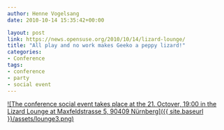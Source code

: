 ```yaml
---
author: Henne Vogelsang
date: 2010-10-14 15:35:42+00:00

layout: post
link: https://news.opensuse.org/2010/10/14/lizard-lounge/
title: "All play and no work makes Geeko a peppy lizard!"
categories:
- Conference
tags:
- conference
- party
- social event
---
```




[
![The conference social event takes place at the 21. Octover, 19:00 in the Lizard Lounge at Maxfeldstrasse 5, 90409 Nürnberg]({{ site.baseurl }}/assets/lounge3.png)
](http://en.opensuse.org/openSUSE:Conference_party)


		
